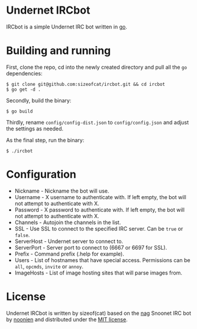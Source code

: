 Undernet IRCbot
===============

IRCbot is a simple Undernet IRC bot written in [go](https://en.wikipedia.org/wiki/Golang).

Building and running
====================

First, clone the repo, cd into the newly created directory and pull all the `go` dependencies:

	$ git clone git@github.com:sizeofcat/ircbot.git && cd ircbot
	$ go get -d .

Secondly, build the binary:

	$ go build

Thirdly, rename `config/config-dist.json` to `config/config.json` and adjust the settings as needed.

As the final step, run the binary:

	$ ./ircbot

Configuration
=============

- Nickname - Nickname the bot will use.
- Username - X username to authenticate with. If left empty, the bot will not attempt to authenticate with X.
- Password - X password to authenticate with. If left empty, the bot will not attempt to authenticate with X.
- Channels - Autojoin the channels in the list.
- SSL - Use SSL to connect to the specified IRC server. Can be `true` or `false`.
- ServerHost - Undernet server to connect to.
- ServerPort - Server port to connect to (6667 or 6697 for SSL).
- Prefix - Command prefix (.help for example).
- Users - List of hostnames that have special access. Permissions can be `all`, `opcmds`, `invite` or `annoy`.
- ImageHosts - List of image hosting sites that will parse images from.

License
=======

Undernet IRCbot is written by sizeof(cat) <sizeofcat AT riseup DOT net> based on the [nag](https://github.com/noonien/nag) Snoonet IRC bot by [noonien](https://github.com/noonien/) and distributed under the [MIT license](LICENSE).
